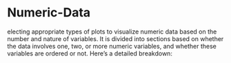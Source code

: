 # Numeric-Data
electing appropriate types of plots to visualize numeric data based on the number and nature of variables. It is divided into sections based on whether the data involves one, two, or more numeric variables, and whether these variables are ordered or not. Here’s a detailed breakdown:
